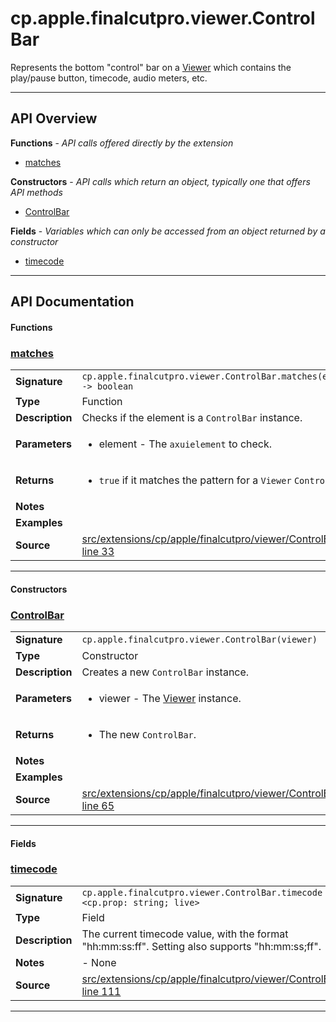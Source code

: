# cp.apple.finalcutpro.viewer.ControlBar

Represents the bottom "control" bar on a [Viewer](cp.apple.finalcutpro.viewer.Viewer.md)
which contains the play/pause button, timecode, audio meters, etc.

---

## API Overview
**Functions** - _API calls offered directly by the extension_
 * [matches](#matches)

**Constructors** - _API calls which return an object, typically one that offers API methods_
 * [ControlBar](#controlbar)

**Fields** - _Variables which can only be accessed from an object returned by a constructor_
 * [timecode](#timecode)


---

## API Documentation

#### Functions


### [matches](#matches)

|                                             |                                                                                     |
| --------------------------------------------|-------------------------------------------------------------------------------------|
| **Signature**                               | `cp.apple.finalcutpro.viewer.ControlBar.matches(element) -> boolean`                                                                    |
| **Type**                                    | Function                                                                     |
| **Description**                             | Checks if the element is a `ControlBar` instance.                                                                     |
| **Parameters**                              | <ul><li>element       - The `axuielement` to check.</li></ul> |
| **Returns**                                 | <ul><li>`true` if it matches the pattern for a `Viewer` `ControlBar`.</li></ul>          |
| **Notes**                                   | <ul></ul> |
| **Examples**                                | <ul></ul> |
| **Source**                                  | [src/extensions/cp/apple/finalcutpro/viewer/ControlBar.lua line 33](https://github.com/CommandPost/CommandPost/blob/develop/src/extensions/cp/apple/finalcutpro/viewer/ControlBar.lua#L33) |

---

#### Constructors


### [ControlBar](#controlbar)

|                                             |                                                                                     |
| --------------------------------------------|-------------------------------------------------------------------------------------|
| **Signature**                               | `cp.apple.finalcutpro.viewer.ControlBar(viewer)`                                                                    |
| **Type**                                    | Constructor                                                                     |
| **Description**                             | Creates a new `ControlBar` instance.                                                                     |
| **Parameters**                              | <ul><li>viewer       - The [Viewer](cp.apple.finalcutpro.viewer.Viewer.md) instance.</li></ul> |
| **Returns**                                 | <ul><li>The new `ControlBar`.</li></ul>          |
| **Notes**                                   | <ul></ul> |
| **Examples**                                | <ul></ul> |
| **Source**                                  | [src/extensions/cp/apple/finalcutpro/viewer/ControlBar.lua line 65](https://github.com/CommandPost/CommandPost/blob/develop/src/extensions/cp/apple/finalcutpro/viewer/ControlBar.lua#L65) |

---

#### Fields


### [timecode](#timecode)

|                                             |                                                                                     |
| --------------------------------------------|-------------------------------------------------------------------------------------|
| **Signature**                               | `cp.apple.finalcutpro.viewer.ControlBar.timecode <cp.prop: string; live>`                                                                    |
| **Type**                                    | Field                                                                     |
| **Description**                             | The current timecode value, with the format "hh:mm:ss:ff". Setting also supports "hh:mm:ss;ff".                                                                     |
| **Notes**                                   | - None |
| **Source**                                  | [src/extensions/cp/apple/finalcutpro/viewer/ControlBar.lua line 111](https://github.com/CommandPost/CommandPost/blob/develop/src/extensions/cp/apple/finalcutpro/viewer/ControlBar.lua#L111) |

---

